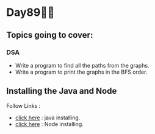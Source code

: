# Day89🧑‍💻
## Topics going to cover: 
### DSA
- Write a program to find all the paths from the graphs.
- Write a program to print the graphs in the BFS order.

## Installing the Java and Node 
Follow Links : 
- [click here](https://www.java.com/en/download/help/download_options.html) : java installing.
- [click here](https://nodejs.org/en/download) : Node installing.